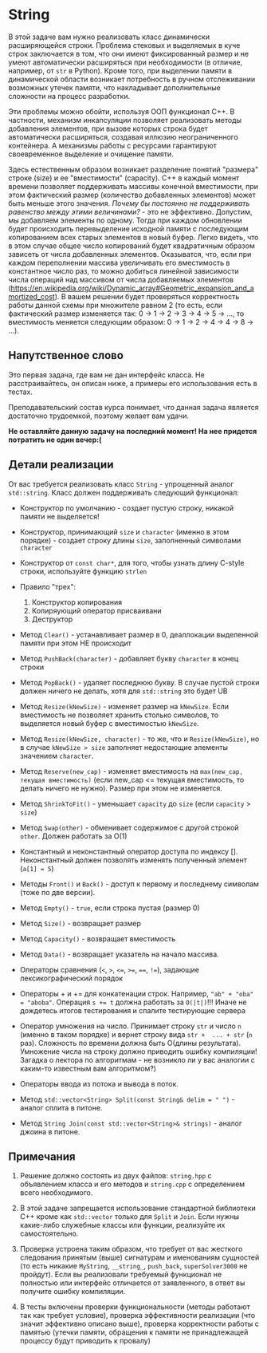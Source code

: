 # String

В этой задаче вам нужно реализовать класс динамически расширяющейся строки. 
Проблема стековых и выделяемых в куче строк заключается в том, что они имеют фиксированный размер 
и не умеют автоматически расширяться при необходимости (в отличие, например, от `str` в Python). 
Кроме того, при выделении памяти в динамической области возникает потребность в 
ручном отслеживании возможных утечек памяти, что накладывает дополнительные сложности на процесс разработки.

Эти проблемы можно обойти, используя ООП функционал C++. В частности, механизм 
инкапсуляции позволяет реализовать методы добавления элементов, при вызове которых 
строка будет автоматически расширяться, создавая иллюзию неограниченного контейнера. 
А механизмы работы с ресурсами гарантируют своевременное выделение и очищение памяти.

Здесь естественным образом возникает разделение понятий "размера" строке (size) и 
ее "вместимости" (capacity). С++ в каждый момент времени позволяет поддерживать 
массивы конечной вместимости, при этом фактический размер (количество добавленных элементов) 
может быть меньше этого значения. 
*Почему бы постоянно не поддерживать равенство между этими величинами?* - это не эффективно. 
Допустим, мы добавляем элементы по одному. Тогда при каждом обновлении будет 
происходить перевыделение исходной памяти с последующим копированием всех старых элементов в новый буфер. 
Легко видеть, что в этом случае общее число копирований будет квадратичным образом зависеть от числа добавленных элементов. 
Оказыватся, что, если при каждом переполнении массива увеличивать его вместимость 
в константное число раз, то можно добиться линейной зависимости числа операций над 
массивом от числа добавляемых элементов (https://en.wikipedia.org/wiki/Dynamic_array#Geometric_expansion_and_amortized_cost). 
В вашем решении будет проверяться корректность работы данной схемы при множителе 
равном 2 (то есть, если фактический размер изменяется так: 0 -> 1 -> 2 -> 3 -> 4 -> 5 -> ..., то 
вместимость меняется следующим образом: 0 -> 1 -> 2 -> 4 -> 4 -> 8 -> ...).

## Напутственное слово

Это первая задача, где вам не дан интерфейс класса. Не расстраивайтесь, 
он описан ниже, а примеры его использования есть в тестах.

Преподавательский состав курса понимает, что данная задача является достаточно
трудоемкой, поэтому желает вам удачи.

**Не оставляйте данную задачу на последний момент! На нее придется потратить не один вечер:(**

## Детали реализации

От вас требуется реализовать класс `String` - упрощенный аналог `std::string`. 
Класс должен поддерживать следующий функционал:
* Конструктор по умолчанию - создает пустую строку, никакой памяти не выделяется!
* Конструктор, принимающий `size` и `character` (именно в этом порядке) - создает строку длины `size`, 
заполненный символами `character`
* Конструктор от `const char*`, для того, чтобы узнать длину C-style строки, используйте функцию `strlen`
* Правило "трех":
    1. Конструктор копирования
    2. Копиряующий оператор присваивани
    3. Деструктор
* Метод `Clear()` - устанавливает размер в 0, деаллокации выделенной памяти при этом НЕ происходит
* Метод `PushBack(character)` - добавляет букву `character` в конец строки
* Метод `PopBack()` - удаляет последнюю букву. В случае пустой строки должен 
ничего не делать, хотя для `std::string` это будет UB
* Метод `Resize(kNewSize)` - изменяет размер на `kNewSize`. Если вместимость 
не позволяет хранить столько символов, то выделяется новый буфер с вместимостью `kNewSize`.
* Метод `Resize(kNewSize, character)` - то же, что и `Resize(kNewSize)`, но в случае `kNewSize > size` 
заполняет недостающие элементы значением `character`.
* Метод `Reserve(new_cap)` - изменяет вместимость на `max(new_cap, текущая вместимость)` 
(если new_cap <= текущая вместимость, то делать ничего не нужно). Размер при этом не изменяется.
* Метод `ShrinkToFit()` - уменьшает `capacity` до `size` (если `capacity` > `size`)
* Метод `Swap(other)` - обменивает содержимое с другой строкой `other`. Должен работать за O(1)
* Константный и неконстантный оператор доступа по индексу []. Неконстантный должен 
позволять изменять полученный элемент (`a[1] = 5`)
* Методы `Front()` и `Back()` - доступ к первому и последнему символам (тоже по две версии).
* Метод `Empty()` - `true`, если строка пустая (размер 0)
* Метод `Size()` - возвращает размер
* Метод `Capacity()` - возвращает вместимость
* Метод `Data()` - возвращает указатель на начало массива.
* Операторы сравнения (`<`, `>`, `<=`, `>=`, `==`, `!=`), задающие лексикографический порядок
* Операторы + и += для конкатенации строк. Например, `"ab" + "oba" = "aboba"`. Операция `s += t` должна работать за `O(|t|)`!!! Иначе не дождетесь итогов тестирования и спалите тестирующие сервера
* Оператор умножения на число. Принимает строку `str` и число `n` (именно в таком порядке) и вернет строку вида `str +  ... + str` (`n` раз). 
Сложность по времени должна быть O(длины результата). Умножение числа на строку должно приводить ошибку компиляции!
  Загадка о лектора по алгоритмам - не возникло ли у вас аналогии с каким-то известным вам алгоритмом?)

* Операторы ввода из потока и вывода в поток.
* Метод `std::vector<String> Split(const String& delim = " ")` - аналог сплита в питоне.
* Метод `String Join(const std::vector<String>& strings)` - аналог джоина в питоне.

## Примечания

1. Решение должно состоять из двух файлов: `string.hpp` с объявлением класса и его методов и `string.cpp` с определением всего необходимого.

2. В этой задаче запрещается использование стандартной библиотеки C++ кроме как `std::vector` только для `Split` и `Join`. Если нужны какие-либо служебные классы или функции, реализуйте их самостоятельно.

3. Проверка устроена таким образом, что требует от вас жесткого следования принятым (выше) 
сигнатурам и именованиям сущностей (то есть никакие `MyString`, `__string_`, `push_back`, `superSolver3000` не пройдут). 
Если вы реализовали требуемый функционал не полностью или интерфейс отличается от заявленного, 
в ответ вы получите ошибку компиляции.

4. В тесты включены проверки функциональности (методы работают так как требует условие), 
проверка эффективности реализации (что значит эффективно описано выше), 
проверка корректности работы с памятью (утечки памяти, обращения к памяти 
не принадлежащей процессу будут приводить к провалу)